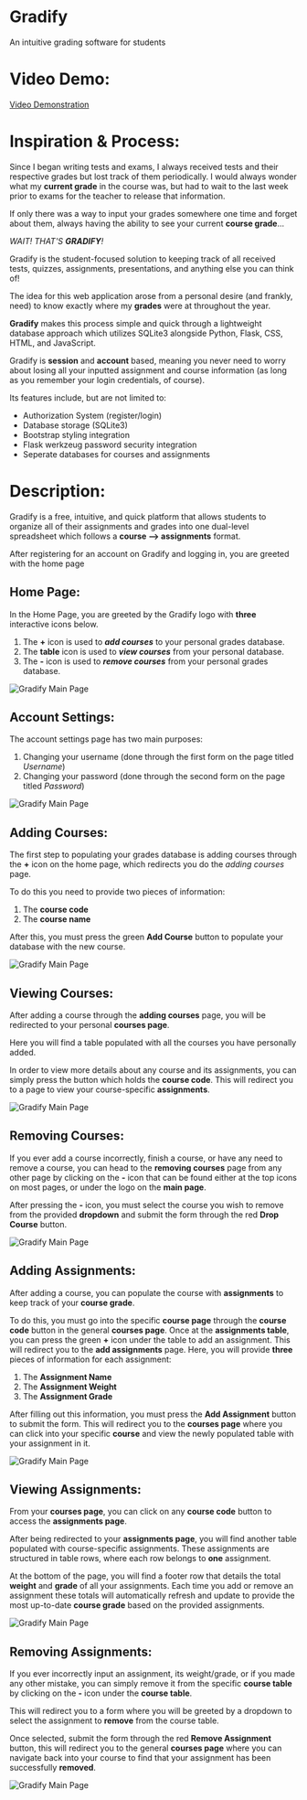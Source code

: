 # **Gradify**
An intuitive grading software for students

# Video Demo: 
[Video Demonstration](youtube.com)

# Inspiration & Process:
Since I began writing tests and exams, I always received tests and their respective grades but lost track of them periodically. I would always wonder what my **current grade** in the course was, but had to wait to the last week prior to exams for the teacher to release that information.

If only there was a way to input your grades somewhere one time and forget about them, always having the ability to see your current **course grade**... 

*WAIT! THAT'S **GRADIFY**!*

Gradify is the student-focused solution to keeping track of all received tests, quizzes, assignments, presentations, and anything else you can think of!

The idea for this web application arose from a personal desire (and frankly, need) to know exactly where my **grades** were at throughout the year.

**Gradify** makes this process simple and quick through a lightweight database approach which utilizes SQLite3 alongside Python, Flask, CSS, HTML, and JavaScript.

Gradify is **session** and **account** based, meaning you never need to worry about losing all your inputted assignment and course information (as long as you remember your login credentials, of course).

Its features include, but are not limited to:
- Authorization System (register/login)
- Database storage (SQLite3)
- Bootstrap styling integration
- Flask werkzeug password security integration
- Seperate databases for courses and assignments


# Description:
Gradify is a free, intuitive, and quick platform that allows students to organize all of their assignments and grades into one dual-level spreadsheet which follows a **course --> assignments** format.

After registering for an account on Gradify and logging in, you are greeted with the home page

## Home Page:
In the Home Page, you are greeted by the Gradify logo with **three** interactive icons below.

1. The **+** icon is used to ***add courses*** to your personal grades database.
2. The **table** icon is used to ***view courses*** from your personal database.
3. The **-** icon is used to ***remove courses*** from your personal grades database.

<img src="./static/demonstration/main%20page.png" alt="Gradify Main Page">

## Account Settings:
The account settings page has two main purposes:

1. Changing your username (done through the first form on the page titled *Username*)
2. Changing your password (done through the second form on the page titled *Password*)

<img src="./static/demonstration/account.png" alt="Gradify Main Page">

## Adding Courses:
The first step to populating your grades database is adding courses through the **+** icon on the home page, which redirects you do the *adding courses* page.

To do this you need to provide two pieces of information:
1. The **course code**
2. The **course name**

After this, you must press the green **Add Course** button to populate your database with the new course.

<img src="./static/demonstration/add%20course.png" alt="Gradify Main Page">

## Viewing Courses:
After adding a course through the **adding courses** page, you will be redirected to your personal **courses page**.

Here you will find a table populated with all the courses you have personally added.

In order to view more details about any course and its assignments, you can simply press the button which holds the **course code**. This will redirect you to a page to view your course-specific **assignments**.

<img src="./static/demonstration/courses.png" alt="Gradify Main Page">

## Removing Courses:
If you ever add a course incorrectly, finish a course, or have any need to remove a course, you can head to the **removing courses** page from any other page by clicking on the **-** icon that can be found either at the top icons on most pages, or under the logo on the **main page**.

After pressing the **-** icon, you must select the course you wish to remove from the provided **dropdown** and submit the form through the red **Drop Course** button.

<img src="./static/demonstration/remove%20course.png" alt="Gradify Main Page">

## Adding Assignments:
After adding a course, you can populate the course with **assignments** to keep track of your **course grade**.

To do this, you must go into the specific **course page** through the **course code** button in the general **courses page**. Once at the **assignments table**, you can press the green **+** icon under the table to add an assignment. This will redirect you to the **add assignments** page. Here, you will provide **three** pieces of information for each assignment:
1. The **Assignment Name**
2. The **Assignment Weight**
3. The **Assignment Grade**

After filling out this information, you must press the **Add Assignment** button to submit the form. This will redirect you to the **courses page** where you can click into your specific **course** and view the newly populated table with your assignment in it.

<img src="./static/demonstration/add%20assignment.png" alt="Gradify Main Page">

## Viewing Assignments:
From your **courses page**, you can click on any **course code** button to access the **assignments page**.

After being redirected to your **assignments page**, you will find another table populated with course-specific assignments. These assignments are structured in table rows, where each row belongs to **one** assignment.

At the bottom of the page, you will find a footer row that details the total **weight** and **grade** of all your assignments. Each time you add or remove an assignment these totals will automatically refresh and update to provide the most up-to-date **course grade** based on the provided assignments.

<img src="./static/demonstration/assignments.png" alt="Gradify Main Page">


## Removing Assignments:
If you ever incorrectly input an assignment, its weight/grade, or if you made any other mistake, you can simply remove it from the specific **course table** by clicking on the **-** icon under the **course table**.

This will redirect you to a form where you will be greeted by a dropdown to select the assignment to **remove** from the course table.

Once selected, submit the form through the red **Remove Assignment** button, this will redirect you to the general **courses page** where you can navigate back into your course to find that your assignment has been successfully **removed**.

<img src="./static/demonstration/remove%20assignment.png" alt="Gradify Main Page">